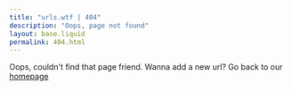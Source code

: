 ```yaml
---
title: "urls.wtf | 404"
description: "Oops, page not found"
layout: base.liquid
permalink: 404.html
---
```


Oops, couldn't find that page friend.
Wanna add a new url? Go back to our [homepage](/)
